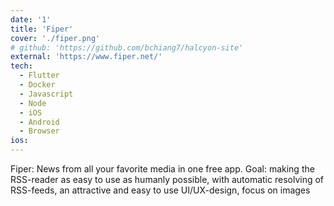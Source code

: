 ```yaml
---
date: '1'
title: 'Fiper'
cover: './fiper.png'
# github: 'https://github.com/bchiang7/halcyon-site'
external: 'https://www.fiper.net/'
tech:
  - Flutter
  - Docker
  - Javascript
  - Node
  - iOS
  - Android
  - Browser
ios:
---
```


Fiper: News from all your favorite media in one free app. Goal: making the RSS-reader as easy to use as humanly possible, with automatic resolving of RSS-feeds, an attractive and easy to use UI/UX-design, focus on images
